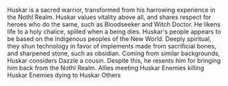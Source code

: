 Huskar is a sacred warrior, transformed from his harrowing experience in the Nothl Realm. Huskar values vitality above all, and shares respect for heroes who do the same, such as  Bloodseeker and  Witch Doctor. He likens life to a holy chalice, spilled when a being dies.
Huskar's people appears to be based on the indigenous peoples of the New World. Deeply spiritual, they shun technology in favor of implements made from sacrificial bones, and sharpened stone, such as obsidian.
Coming from similar backgrounds, Huskar considers  Dazzle a cousin. Despite this, he resents him for bringing him back from the Nothl Realm.
Allies meeting Huskar
Enemies killing Huskar
Enemies dying to Huskar
Others
